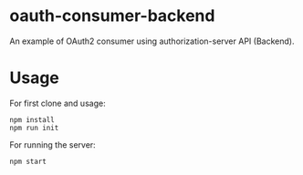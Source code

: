# oauth-consumer-backend
An example of OAuth2 consumer using authorization-server API (Backend).

# Usage
For first clone and usage:

    npm install
    npm run init

For running the server:

    npm start
